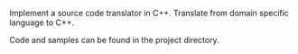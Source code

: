Implement a source code translator in C++. Translate from domain specific language to C++.

Code and samples can be found in the project directory.
